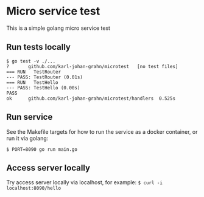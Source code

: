 # Micro service test
This is a simple golang micro service test

## Run tests locally
```
$ go test -v ./...
?       github.com/karl-johan-grahn/microtest   [no test files]
=== RUN   TestRouter
--- PASS: TestRouter (0.01s)
=== RUN   TestHello
--- PASS: TestHello (0.00s)
PASS
ok      github.com/karl-johan-grahn/microtest/handlers  0.525s
```

## Run service
See the Makefile targets for how to run the service as a docker container,
or run it via golang:
```
$ PORT=8090 go run main.go
```

## Access server locally
Try access server locally via localhost, for example:
`$ curl -i localhost:8090/hello`
